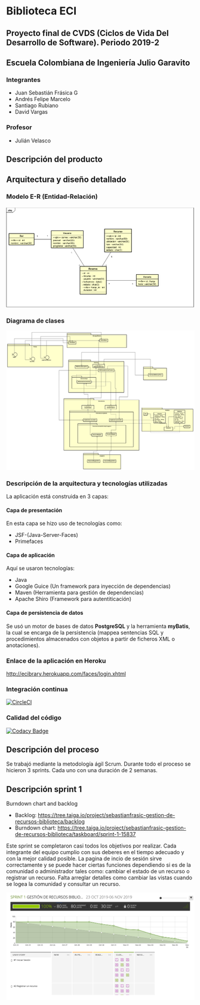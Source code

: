 # Biblioteca ECI
## Proyecto final de CVDS (Ciclos de Vida Del Desarrollo de Software). Periodo 2019-2
## Escuela Colombiana de Ingeniería Julio Garavito

### Integrantes

*  Juan Sebastián Frásica G
*  Andrés Felipe Marcelo
*  Santiago Rubiano
*  David Vargas

### Profesor
* Julián Velasco

## Descripción del producto

## Arquitectura y diseño detallado

### Modelo E-R (Entidad-Relación)
![ER](https://github.com/CVDS-ECI/ECI-Biblioteca/blob/master/img/EntidadRelacion.png)

### Diagrama de clases
![Diagrama-de-clases-sprint-1-y-2](https://github.com/CVDS-ECI/ECI-Biblioteca/blob/master/img/Diagrama_de_clases.png)

### Descripción de la arquitectura y tecnologías utilizadas
La aplicación está construida en 3 capas:

#### Capa de presentación
En esta capa se hizo uso de tecnologías como:
+  JSF-(Java-Server-Faces)
+  Primefaces

#### Capa de aplicación
Aquí se usaron tecnologías:
+  Java
+  Google Guice (Un framework para inyección de dependencias)
+  Maven (Herramienta para gestión de dependencias)
+  Apache Shiro (Framework para autentiticación)

#### Capa de persistencia de datos
Se usó un motor de bases de datos **PostgreSQL** y la herramienta **myBatis**, la cual se encarga de la persistencia (mappea sentencias SQL y procedimientos almacenados con objetos a partir de ficheros XML o anotaciones).

### Enlace de la aplicación en Heroku
http://ecibrary.herokuapp.com/faces/login.xhtml

### Integración continua
[![CircleCI](https://circleci.com/gh/CVDS-ECI/ECI-Biblioteca.svg?style=svg)](https://circleci.com/gh/CVDS-ECI/ECI-Biblioteca)

### Calidad del código
[![Codacy Badge](https://api.codacy.com/project/badge/Grade/64ad0e4484824d6ab2794f5535063e6f)](https://www.codacy.com/manual/sebastianfrasic/ECI-Biblioteca?utm_source=github.com&amp;utm_medium=referral&amp;utm_content=CVDS-ECI/ECI-Biblioteca&amp;utm_campaign=Badge_Grade)

## Descripción del proceso
Se trabajó mediante la metodología ágil Scrum. Durante todo el proceso se hicieron 3 sprints. Cada uno con una duración de 2 semanas.

## Descripción sprint 1

Burndown chart and backlog

+ Backlog: https://tree.taiga.io/project/sebastianfrasic-gestion-de-recursos-biblioteca/backlog
+ Burndown chart: https://tree.taiga.io/project/sebastianfrasic-gestion-de-recursos-biblioteca/taskboard/sprint-1-15837

Este sprint se completaron casi todos los objetivos por realizar. Cada integrante del equipo cumplio con sus deberes en el       tiempo adecuado y con la mejor calidad posible. La pagina de incio de sesión sirve correctamente y se puede hacer ciertas funciones dependiendo si es de la comunidad o administrador tales como: cambiar el estado de un recurso o registrar un    recurso. Falta arreglar detalles como cambiar las vistas cuando se logea la comunidad y consultar un recurso. 

![Burndown chart and backlog sprint 1](https://github.com/CVDS-ECI/ECI-Biblioteca/blob/master/img/BURNDOWN%20CHART%20AND%20BACKLOG%20SPRINT%201.png)


